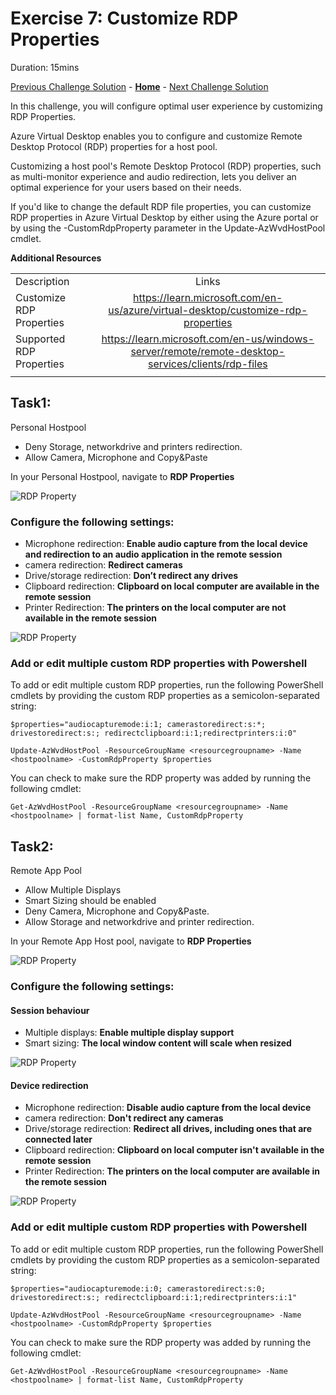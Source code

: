 # Exercise 7: Customize RDP Properties

Duration: 15mins


[Previous Challenge Solution](./06-scaling-plan-solution.md) - **[Home](../Readme.md)** - [Next Challenge Solution](08-Configure-MFA.md)

In this challenge, you will configure optimal user experience by customizing RDP Properties.

Azure Virtual Desktop enables you to configure and customize Remote Desktop Protocol (RDP) properties for a host pool. 

Customizing a host pool's Remote Desktop Protocol (RDP) properties, such as multi-monitor experience and audio redirection, lets you deliver an optimal experience for your users based on their needs. 

If you'd like to change the default RDP file properties, you can customize RDP properties in Azure Virtual Desktop by either using the Azure portal or by using the -CustomRdpProperty parameter in the Update-AzWvdHostPool cmdlet.


**Additional Resources**

  |              |            |  
|----------|:-------------:|
| Description | Links |
| Customize RDP Properties | https://learn.microsoft.com/en-us/azure/virtual-desktop/customize-rdp-properties |
| Supported RDP Properties | https://learn.microsoft.com/en-us/windows-server/remote/remote-desktop-services/clients/rdp-files |
  |              |            | 

## Task1:
Personal Hostpool
-	Deny Storage, networkdrive and printers redirection.
-	Allow Camera, Microphone and Copy&Paste

In your Personal Hostpool, navigate to **RDP Properties**

![RDP Property](../Images/06-RDPProperty_1.png)

 ### Configure the following settings:

- Microphone redirection: **Enable audio capture from the local device and redirection to an audio application in the remote session** 
- camera redirection: **Redirect cameras**
- Drive/storage redirection: **Don’t redirect any drives** 
- Clipboard redirection: **Clipboard on local computer are available in the remote session**
- Printer Redirection: **The printers on the local computer are not available in the remote session**

![RDP Property](../Images/06-RDPProperty_2.png)
 
### Add or edit multiple custom RDP properties with Powershell
To add or edit multiple custom RDP properties, run the following PowerShell cmdlets by providing the custom RDP properties as a semicolon-separated string:

```
$properties="audiocapturemode:i:1; camerastoredirect:s:*; drivestoredirect:s:; redirectclipboard:i:1;redirectprinters:i:0"

Update-AzWvdHostPool -ResourceGroupName <resourcegroupname> -Name <hostpoolname> -CustomRdpProperty $properties
```
You can check to make sure the RDP property was added by running the following cmdlet:

```
Get-AzWvdHostPool -ResourceGroupName <resourcegroupname> -Name <hostpoolname> | format-list Name, CustomRdpProperty
```

## Task2:
Remote App Pool
- Allow Multiple Displays
- Smart Sizing should be enabled
- Deny Camera, Microphone and Copy&Paste.
- Allow Storage and networkdrive and printer redirection.

 In your Remote App Host pool, navigate to **RDP Properties**

![RDP Property](../Images/06-RDPProperty_1.png)
 
### Configure the following settings:

#### Session behaviour
- Multiple displays: **Enable multiple display support**
- Smart sizing: **The local window content will scale when resized**

![RDP Property](../Images/06-RDPProperty_3.png)

#### Device redirection
- Microphone redirection: **Disable audio capture from the local device** 
- camera redirection: **Don't redirect any cameras**
- Drive/storage redirection: **Redirect all drives, including ones that are connected later** 
- Clipboard redirection: **Clipboard on local computer isn't available in the remote session**
- Printer Redirection: **The printers on the local computer are available in the remote session**

![RDP Property](../Images/06-RDPProperty_4.png)
 
### Add or edit multiple custom RDP properties with Powershell
To add or edit multiple custom RDP properties, run the following PowerShell cmdlets by providing the custom RDP properties as a semicolon-separated string:

```
$properties="audiocapturemode:i:0; camerastoredirect:s:0; drivestoredirect:s:; redirectclipboard:i:1;redirectprinters:i:1"

Update-AzWvdHostPool -ResourceGroupName <resourcegroupname> -Name <hostpoolname> -CustomRdpProperty $properties
```

You can check to make sure the RDP property was added by running the following cmdlet:
```
Get-AzWvdHostPool -ResourceGroupName <resourcegroupname> -Name <hostpoolname> | format-list Name, CustomRdpProperty
```
